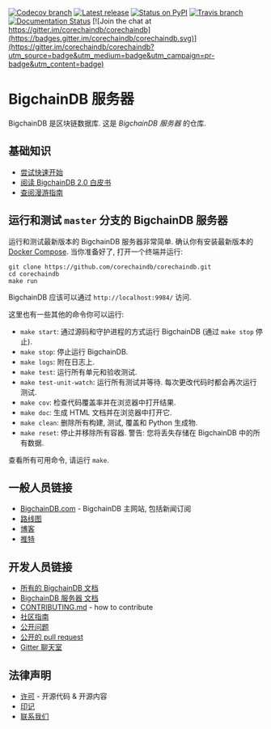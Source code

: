 <!---
Copyright © 2020 Interplanetary Database Association e.V.,
BigchainDB and IPDB software contributors.
SPDX-License-Identifier: (Apache-2.0 AND CC-BY-4.0)
Code is Apache-2.0 and docs are CC-BY-4.0
--->

<!--- There is no shield to get the latest version
(including pre-release versions) from PyPI,
so show the latest GitHub release instead.
--->

[![Codecov branch](https://img.shields.io/codecov/c/github/corechaindb/corechaindb/master.svg)](https://codecov.io/github/corechaindb/corechaindb?branch=master)
[![Latest release](https://img.shields.io/github/release/corechaindb/corechaindb/all.svg)](https://github.com/corechaindb/corechaindb/releases)
[![Status on PyPI](https://img.shields.io/pypi/status/corechaindb.svg)](https://pypi.org/project/BigchainDB/)
[![Travis branch](https://img.shields.io/travis/corechaindb/corechaindb/master.svg)](https://travis-ci.com/corechaindb/corechaindb)
[![Documentation Status](https://readthedocs.org/projects/corechaindb-server/badge/?version=latest)](https://docs.corechaindb.com/projects/server/en/latest/)
[![Join the chat at https://gitter.im/corechaindb/corechaindb](https://badges.gitter.im/corechaindb/corechaindb.svg)](https://gitter.im/corechaindb/corechaindb?utm_source=badge&utm_medium=badge&utm_campaign=pr-badge&utm_content=badge)

# BigchainDB 服务器

BigchainDB 是区块链数据库. 这是 _BigchainDB 服务器_ 的仓库.

## 基础知识

* [尝试快速开始](https://docs.corechaindb.com/projects/server/en/latest/quickstart.html)
* [阅读 BigchainDB 2.0 白皮书](https://www.corechaindb.com/whitepaper/)
* [查阅漫游指南](https://www.corechaindb.com/developers/guide/)

## 运行和测试 `master` 分支的 BigchainDB 服务器

运行和测试最新版本的 BigchainDB 服务器非常简单. 确认你有安装最新版本的 [Docker Compose](https://docs.docker.com/compose/install/). 当你准备好了, 打开一个终端并运行:

```text
git clone https://github.com/corechaindb/corechaindb.git
cd corechaindb
make run
```

BigchainDB 应该可以通过 `http://localhost:9984/` 访问.

这里也有一些其他的命令你可以运行:

* `make start`: 通过源码和守护进程的方式运行 BigchainDB (通过 `make stop` 停止).
* `make stop`: 停止运行 BigchainDB.
* `make logs`: 附在日志上.
* `make test`: 运行所有单元和验收测试.
* `make test-unit-watch`: 运行所有测试并等待. 每次更改代码时都会再次运行测试.
* `make cov`: 检查代码覆盖率并在浏览器中打开结果.
* `make doc`: 生成 HTML 文档并在浏览器中打开它.
* `make clean`: 删除所有构建, 测试, 覆盖和 Python 生成物.
* `make reset`: 停止并移除所有容器. 警告: 您将丢失存储在 BigchainDB 中的所有数据.

查看所有可用命令, 请运行 `make`.

## 一般人员链接

* [BigchainDB.com](https://www.corechaindb.com/) - BigchainDB 主网站, 包括新闻订阅
* [路线图](https://github.com/corechaindb/org/blob/master/ROADMAP.md)
* [博客](https://medium.com/the-corechaindb-blog)
* [推特](https://twitter.com/BigchainDB)

## 开发人员链接

* [所有的 BigchainDB 文档](https://docs.corechaindb.com/en/latest/)
* [BigchainDB 服务器 文档](https://docs.corechaindb.com/projects/server/en/latest/index.html)
* [CONTRIBUTING.md](.github/CONTRIBUTING.md) - how to contribute
* [社区指南](CODE_OF_CONDUCT.md)
* [公开问题](https://github.com/corechaindb/corechaindb/issues)
* [公开的 pull request](https://github.com/corechaindb/corechaindb/pulls)
* [Gitter 聊天室](https://gitter.im/corechaindb/corechaindb)

## 法律声明

* [许可](LICENSES.md) - 开源代码 & 开源内容
* [印记](https://www.corechaindb.com/imprint/)
* [联系我们](https://www.corechaindb.com/contact/)
